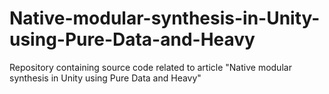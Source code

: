 # Native-modular-synthesis-in-Unity-using-Pure-Data-and-Heavy
Repository containing source code related to article "Native modular synthesis in Unity using Pure Data and Heavy"

